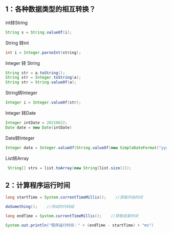 ## 1：各种数据类型的相互转换？

int转String

```java
String s = String.valueOf(i);
```

String 转int

```java
int i = Integer.parseInt(string);
```

Integer 转 String

```java
String str = a.toString();
String str = Integer.toString(a);
String str = String.valueOf(a);
```

String转Integer

```java
Integer i = Integer.valueOf(str);
```

Integer 转Date

```java
Integer intDate = 20210622;
Date date = new Date(intDate)
```

Date转Integer

```java
Integer date = Integer.valueOf(String.valueOf(new SimpleDateFormat("yyyyMMdd").format(new Date())));
```

List转Array

```java
 String[] strs = list.toArray(new String[list.size()]);
```



## 2：计算程序运行时间

```java
long startTime = System.currentTimeMillis();    //获取开始时间

doSomething();    //测试的代码段

long endTime = System.currentTimeMillis();    //获取结束时间

System.out.println("程序运行时间：" + (endTime - startTime) + "ms")
```


